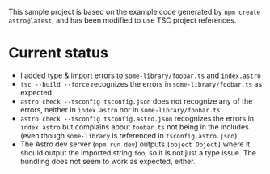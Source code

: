 This sample project is based on the example code generated by `npm create
astro@latest`, and has been modified to use TSC project references.

# Current status
- I added type & import errors to `some-library/foobar.ts` and `index.astro`
- `tsc --build --force` recognizes the errors in `some-library/foobar.ts` as
  expected
- `astro check --tsconfig tsconfig.json` does not recognize any of the errors,
  neither in `index.astro` nor in `some-library/foobar.ts`.
- `astro check --tsconfig tsconfig.astro.json` recognizes the errors in
  `index.astro` but complains about `foobar.ts` not being in the includes (even
  though `some-library` is referenced in `tsconfig.astro.json`)
- The Astro dev server (`npm run dev`) outputs `[object Object]` where it should
  output the imported string `foo`, so it is not just a type issue. The bundling
  does not seem to work as expected, either.
